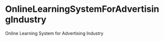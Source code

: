 OnlineLearningSystemForAdvertisingIndustry
==========================================

Online Learning System for Advertising Industry

